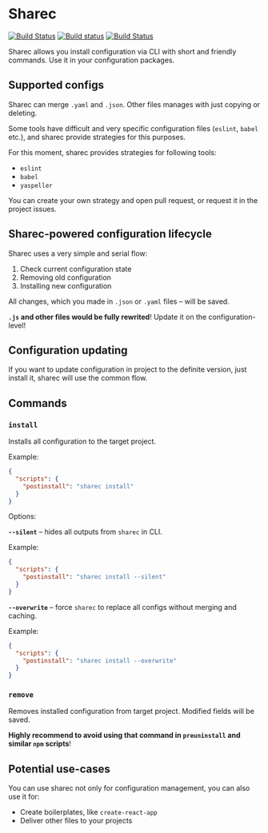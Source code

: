 # Sharec

[![Build Status](https://travis-ci.org/lamartire/sharec.svg?branch=master)](https://travis-ci.org/lamartire/sharec)
[![Build status](https://ci.appveyor.com/api/projects/status/mjtiauhp4xmvr9w7/branch/master?svg=true)](https://ci.appveyor.com/project/lamartire/sharec/branch/master)
[![Build Status](https://img.shields.io/endpoint.svg?url=https%3A%2F%2Factions-badge.atrox.dev%2Flamartire%2Fsharec%2Fbadge&style=flat)](https://actions-badge.atrox.dev/lamartire/sharec/goto)

Sharec allows you install configuration via CLI with short and friendly commands.
Use it in your configuration packages.

## Supported configs

Sharec can merge `.yaml` and `.json`. Other files manages with just copying or deleting.

Some tools have difficult and very specific configuration files (`eslint`, `babel` etc.),
and sharec provide strategies for this purposes.

For this moment, sharec provides strategies for following tools:

- `eslint`
- `babel`
- `yaspeller`

You can create your own strategy and open pull request, or request it in the project issues.

## Sharec-powered configuration lifecycle

Sharec uses a very simple and serial flow:

1. Check current configuration state
2. Removing old configuration
3. Installing new configuration

All changes, which you made in `.json` or `.yaml` files – will be saved.

**`.js` and other files would be fully rewrited**! Update it on the configuration-level!

## Configuration updating

If you want to update configuration in project to the definite version, just install
it, sharec will use the common flow.

## Commands

### `install`

Installs all configuration to the target project.

Example:

```json
{
  "scripts": {
    "postinstall": "sharec install"
  }
}
```

Options:

**`--silent`** – hides all outputs from `sharec` in CLI.

Example:

```json
{
  "scripts": {
    "postinstall": "sharec install --silent"
  }
}
```

**`--overwrite`** – force `sharec` to replace all configs without merging and caching.

Example:

```json
{
  "scripts": {
    "postinstall": "sharec install --overwrite"
  }
}
```

### `remove`

Removes installed configuration from target project. Modified fields will be saved.

**Highly recommend to avoid using that command in `preuninstall` and similar `npm` scripts**!

## Potential use-cases

You can use sharec not only for configuration management, you can also use it for:

- Create boilerplates, like `create-react-app`
- Deliver other files to your projects
